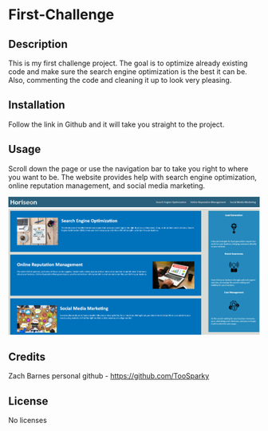 # First-Challenge

## Description

This is my first challenge project. The goal is to optimize already existing code and make sure the search engine optimization is the best it can be. Also, commenting the code and cleaning it up to look very pleasing.

## Installation

Follow the link in Github and it will take you straight to the project.

## Usage

Scroll down the page or use the navigation bar to take you right to where you want to be. The website provides help with search engine optimization, online reputation management, and social media marketing.

![alt text](./images/opera-snapshot-navbar.png)
![alt text](./images/opera-snapshot-main-page.png)

## Credits

Zach Barnes personal github - https://github.com/TooSparky

## License

No licenses